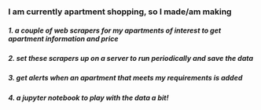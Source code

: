 ### I am currently apartment shopping, so I made/am making
#####   1. a couple of web scrapers for my apartments of interest to get apartment information and price
#####   2. set these scrapers up on a server to run periodically and save the data
#####   3. get alerts when an apartment that meets my requirements is added
#####   4. a jupyter notebook to play with the data a bit!
